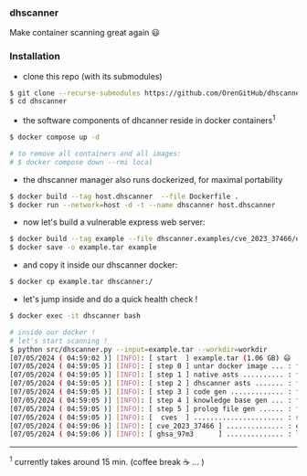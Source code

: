 ### dhscanner

Make container scanning great again :smiley:

### Installation

- clone this repo (with its submodules)

```bash
$ git clone --recurse-submodules https://github.com/OrenGitHub/dhscanner
$ cd dhscanner
```

- the software components of dhcanner reside in docker containers<sup>1</sup>

```bash
$ docker compose up -d

# to remove all containers and all images:
# $ docker compose down --rmi local
```

- the dhscanner manager also runs dockerized, for maximal portability

```bash
$ docker build --tag host.dhscanner  --file Dockerfile .
$ docker run --network=host -d -t --name dhscanner host.dhscanner
```

- now let's build a vulnerable express web server:

```bash
$ docker build --tag example --file dhscanner.examples/cve_2023_37466/example_00/Dockerfile dhscanner.examples/cve_2023_37466/example_00
$ docker save -o example.tar example
```

- and copy it inside our dhscanner docker:

```bash
$ docker cp example.tar dhscanner:/
```

- let's jump inside and do a quick health check !

```bash
$ docker exec -it dhscanner bash

# inside our docker !
# let's start scanning !
$ python src/dhscanner.py --input=example.tar --workdir=workdir
[07/05/2024 ( 04:59:02 )] [INFO]: [ start  ] example.tar (1.06 GB) 😃
[07/05/2024 ( 04:59:05 )] [INFO]: [ step 0 ] untar docker image ... : finished 😃
[07/05/2024 ( 04:59:05 )] [INFO]: [ step 1 ] native asts .......... : finished 😃
[07/05/2024 ( 04:59:05 )] [INFO]: [ step 2 ] dhscanner asts ....... : finished 😃
[07/05/2024 ( 04:59:05 )] [INFO]: [ step 3 ] code gen ............. : finished 😃
[07/05/2024 ( 04:59:05 )] [INFO]: [ step 4 ] knowledge base gen ... : finished 😃
[07/05/2024 ( 04:59:05 )] [INFO]: [ step 5 ] prolog file gen ...... : finished 😃
[07/05/2024 ( 04:59:05 )] [INFO]: [  cves  ] ...................... : starting 🙏
[07/05/2024 ( 04:59:06 )] [INFO]: [ cve_2023_37466 ] .............. : oh no ! it looks bad 😬😬😬
[07/05/2024 ( 04:59:06 )] [INFO]: [ ghsa_97m3      ] .............. : looking good 👌
```

---

<sup>1</sup> currently takes around 15 min. (coffee break :coffee: ... )